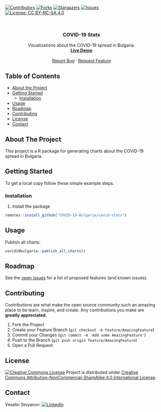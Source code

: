 [![Contributors][contributors-shield]][contributors-url]
[![Forks][forks-shield]][forks-url]
[![Stargazers][stars-shield]][stars-url]
[![Issues][issues-shield]][issues-url]
[![License: CC BY-NC-SA 4.0][license-shield]][license-url]

<br />
<p align="center">
  <h3 align="center">COVID-19 Stats</h3>

  <p align="center">
    Visualizations about the COVID-19 spread in Bulgaria.
    <br />
    <a href="https://coronavirus-bulgaria.org/"><strong>Live Demo</strong></a>
    <br />
    <br />
    <a href="https://github.com/COVID-19-Bulgaria/covid-database/issues">Report Bug</a>
    ·
    <a href="https://github.com/COVID-19-Bulgaria/covid-database/issues">Request Feature</a>
  </p>
</p>

## Table of Contents

* [About the Project](#about-the-project)
* [Getting Started](#getting-started)
  * [Installation](#installation)
* [Usage](#usage)
* [Roadmap](#roadmap)
* [Contributing](#contributing)
* [License](#license)
* [Contact](#contact)

## About The Project

This project is a R package for generating charts about the COVID-19 spread in Bulgaria.

## Getting Started

To get a local copy follow these simple example steps.

### Installation

1. Install the package
```r
remotes::install_github("COVID-19-Bulgaria/covid-stats")
```

## Usage

Publish all charts:
```r
covid19bulgaria::publish_all_charts()
```

## Roadmap

See the [open issues](https://github.com/COVID-19-Bulgaria/covid-stats/issues) for a list of proposed features (and known issues).

## Contributing

Contributions are what make the open source community such an amazing place to be learn, inspire, and create. Any contributions you make are **greatly appreciated**.

1. Fork the Project
2. Create your Feature Branch (`git checkout -b feature/AmazingFeature`)
3. Commit your Changes (`git commit -m 'Add some AmazingFeature'`)
4. Push to the Branch (`git push origin feature/AmazingFeature`)
5. Open a Pull Request

## License

[![Creative Commons License](https://i.creativecommons.org/l/by-nc-sa/4.0/88x31.png)](http://creativecommons.org/licenses/by-nc-sa/4.0/)
Project is distributed under [Creative Commons Attribution-NonCommercial-ShareAlike 4.0 International License](http://creativecommons.org/licenses/by-nc-sa/4.0/).

## Contact

Veselin Stoyanov:
[![LinkedIn][linkedin-shield]][linkedin-url]

[contributors-shield]: https://img.shields.io/github/contributors/COVID-19-Bulgaria/covid-stats.svg?style=flat-square
[contributors-url]: https://github.com/COVID-19-Bulgaria/covid-stats/graphs/contributors
[forks-shield]: https://img.shields.io/github/forks/COVID-19-Bulgaria/covid-stats.svg?style=flat-square
[forks-url]: https://github.com/COVID-19-Bulgaria/covid-stats/network/members
[stars-shield]: https://img.shields.io/github/stars/COVID-19-Bulgaria/covid-stats.svg?style=flat-square
[stars-url]: https://github.com/COVID-19-Bulgaria/covid-stats/stargazers
[issues-shield]: https://img.shields.io/github/issues/COVID-19-Bulgaria/covid-stats.svg?style=flat-square
[issues-url]: https://github.com/COVID-19-Bulgaria/covid-stats/issues
[license-shield]: https://img.shields.io/badge/License-CC%20BY--NC--SA%204.0-lightgrey.svg?style=flat-square
[license-url]: https://creativecommons.org/licenses/by-nc-sa/4.0/
[linkedin-shield]: https://img.shields.io/badge/-LinkedIn-black.svg?logo=linkedin&color=blue
[linkedin-url]: https://www.linkedin.com/in/stoyanovv/
